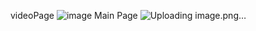videoPage
![image](https://github.com/sahilpawar58/youtubeUI/assets/63465844/aba8b5b0-ede1-4578-95a7-c41f19ce3091)
Main Page
![Uploading image.png…]()
